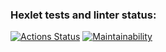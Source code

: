### Hexlet tests and linter status:
[![Actions Status](https://github.com/maslo34/frontend-project-11/actions/workflows/hexlet-check.yml/badge.svg)](https://github.com/maslo34/frontend-project-11/actions)
[![Maintainability](https://api.codeclimate.com/v1/badges/b0212890a87667ecbfd9/maintainability)](https://codeclimate.com/github/maslo34/frontend-project-11/maintainability)